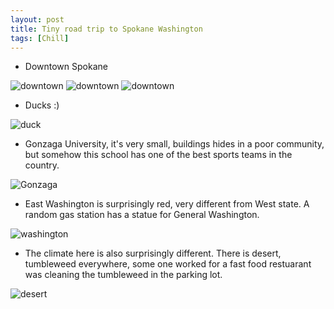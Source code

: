 ```yaml
---
layout: post
title: Tiny road trip to Spokane Washington
tags: [Chill]
---
```


- Downtown Spokane

<img src="/images/2023-03-05/img1.jpeg" alt="downtown" />

<img src="/images/2023-03-05/img2.jpeg" alt="downtown" />

<img src="/images/2023-03-05/img3.jpeg" alt="downtown" />

- Ducks :)

<img src="/images/2023-03-05/img4.jpeg" alt="duck" />

- Gonzaga University, it's very small, buildings hides in a poor community, but somehow this school has one of the best sports teams in the country.

<img src="/images/2023-03-05/img5.jpeg" alt="Gonzaga" />

- East Washington is surprisingly red, very different from West state. A random gas station has a statue for General Washington.

<img src="/images/2023-03-05/img6.jpeg" alt="washington" />

- The climate here is also surprisingly different. There is desert, tumbleweed everywhere, some one worked for a fast food restuarant was cleaning the tumbleweed in the parking lot.

<img src="/images/2023-03-05/img7.jpeg" alt="desert" />